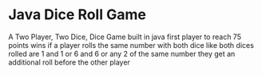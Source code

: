 # Java Dice Roll Game

A Two Player, Two Dice, Dice Game built in java first player to reach 75 points wins if a player rolls the same number with both dice like both dices rolled are 1 and 1 or 6 and 6 or any 2 of the same number they get an additional roll before the other player